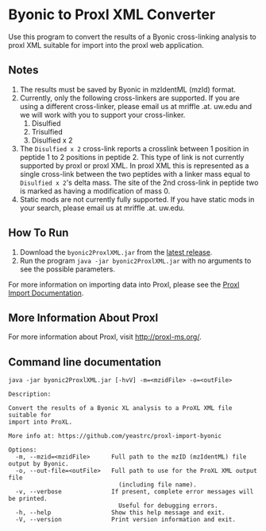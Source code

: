 Byonic to Proxl XML Converter
=============================

Use this program to convert the results of a Byonic cross-linking analysis to
proxl XML suitable for import into the proxl web application.

Notes
-----

1. The results must be saved by Byonic in mzIdentML (mzId) format.
2. Currently, only the following cross-linkers are supported. If you are using a different cross-linker,
   please email us at mriffle .at. uw.edu and we will work with you to support your cross-linker. 
   1. Disulfied
   2. Trisulfied
   3. Disulfied x 2
3. The `Disulfied x 2` cross-link reports a crosslink between 1 position in peptide 1 to 2 positions in peptide 2.
This type of link is not currently supported by proxl or proxl XML. In proxl XML this is represented as a single
cross-link between the two peptides with a linker mass equal to `Disulfied x 2`'s delta mass. The site of
the 2nd cross-link in peptide two is marked as having a modification of mass 0.
4. Static mods are not currently fully supported. If you have static mods in your search, please email us at mriffle .at. uw.edu.

How To Run
-------------
1. Download the `byonic2ProxlXML.jar` from the [latest release](https://github.com/yeastrc/proxl-import-metamorpheus/releases).
2. Run the program ``java -jar byonic2ProxlXML.jar`` with no arguments to see the possible parameters.

For more information on importing data into Proxl, please see the [Proxl Import Documentation](http://proxl-web-app.readthedocs.io/en/latest/using/upload_data.html).

More Information About Proxl
-----------------------------
For more information about Proxl, visit http://proxl-ms.org/.


Command line documentation
---------------------------
```
java -jar byonic2ProxlXML.jar [-hvV] -m=<mzidFile> -o=<outFile>

Description:

Convert the results of a Byonic XL analysis to a ProXL XML file suitable for
import into ProXL.

More info at: https://github.com/yeastrc/proxl-import-byonic

Options:
  -m, --mzid=<mzidFile>      Full path to the mzID (mzIdentML) file output by Byonic.
  -o, --out-file=<outFile>   Full path to use for the ProXL XML output file
                               (including file name).
  -v, --verbose              If present, complete error messages will be printed.
                               Useful for debugging errors.
  -h, --help                 Show this help message and exit.
  -V, --version              Print version information and exit.
```

